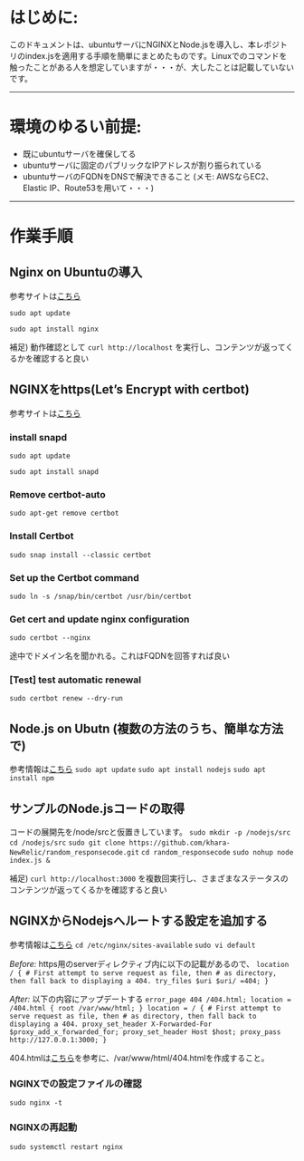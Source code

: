 # はじめに:
このドキュメントは、ubuntuサーバにNGINXとNode.jsを導入し、本レポジトリのindex.jsを適用する手順を簡単にまとめたものです。Linuxでのコマンドを触ったことがある人を想定していますが・・・が、大したことは記載していないです。

---
# 環境のゆるい前提:
 - 既にubuntuサーバを確保してる
 - ubuntuサーバに固定のパブリックなIPアドレスが割り振られている
 - ubuntuサーバのFQDNをDNSで解決できること
(メモ: AWSならEC2、Elastic IP、Route53を用いて・・・)

---
# 作業手順
## Nginx on Ubuntuの導入
参考サイトは[こちら](https://ubuntu.com/tutorials/install-and-configure-nginx#2-installing-nginx)

`sudo apt update`

`sudo apt install nginx`

補足) 動作確認として
`curl http://localhost`
を実行し、コンテンツが返ってくるかを確認すると良い

## NGINXをhttps(Let’s Encrypt with certbot)
参考サイトは[こちら](https://certbot.eff.org/)
### install snapd
`sudo apt update`

`sudo apt install snapd`
### Remove certbot-auto
`sudo apt-get remove certbot`
### Install Certbot
`sudo snap install --classic certbot`
### Set up the Certbot command
`sudo ln -s /snap/bin/certbot /usr/bin/certbot`
### Get cert and update nginx configuration
`sudo certbot --nginx`

途中でドメイン名を聞かれる。これはFQDNを回答すれば良い
### [Test] test automatic renewal
`sudo certbot renew --dry-run`

## Node.js on Ubutn (複数の方法のうち、簡単な方法で)
参考情報は[こちら](https://www.digitalocean.com/community/tutorials/how-to-install-node-js-on-ubuntu-20-04)
`sudo apt update`
`sudo apt install nodejs`
`sudo apt install npm`

## サンプルのNode.jsコードの取得
コードの展開先を/node/srcと仮置きしています。
`sudo mkdir -p /nodejs/src`
`cd /nodejs/src`
`sudo git clone https://github.com/khara-NewRelic/random_responsecode.git`
`cd random_responsecode`
`sudo nohup node index.js &`

補足) `curl http://localhost:3000`
を複数回実行し、さまざまなステータスのコンテンツが返ってくるかを確認すると良い

## NGINXからNodejsへルートする設定を追加する
参考情報は[こちら](https://blog.logrocket.com/how-to-run-a-node-js-server-with-nginx/)
`cd /etc/nginx/sites-available`
`sudo vi default`

*Before:* https用のserverディレクティブ内に以下の記載があるので、
`location / {
        # First attempt to serve request as file, then
        # as directory, then fall back to displaying a 404.
        try_files $uri $uri/ =404;
    }`

*After:* 以下の内容にアップデートする
`error_page 404 /404.html;
        location = /404.html {
                root /var/www/html;
        }
	location = / {
		# First attempt to serve request as file, then
		# as directory, then fall back to displaying a 404.
		proxy_set_header X-Forwarded-For $proxy_add_x_forwarded_for;
                proxy_set_header Host $host;
                proxy_pass http://127.0.0.1:3000;
	}`

404.htmlは[こちら](https://github.com/khara-NewRelic/funny_error_page_404/blob/main/404.html)を参考に、/var/www/html/404.htmlを作成すること。
### NGINXでの設定ファイルの確認
`sudo nginx -t`
### NGINXの再起動
`sudo systemctl restart nginx`